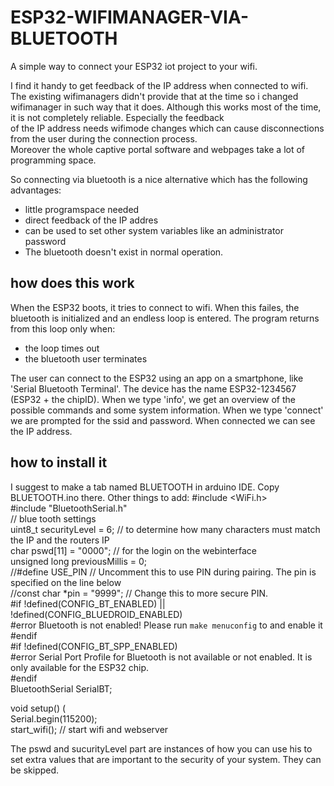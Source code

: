 # ESP32-WIFIMANAGER-VIA-BLUETOOTH
A simple way to connect your ESP32 iot project to your wifi.

I find it handy to get feedback of the IP address when connected to wifi. The existing wifimanagers didn't provide that at the time
so i changed wifimanager in such way that it does. Although this works most of the time, it is not completely reliable. Especially the feedback<br>
of the IP address needs wifimode changes which can cause disconnections from the user during the connection process.<br>
Moreover the whole captive portal software and webpages take a lot of programming space. 

So connecting via bluetooth is a nice alternative which has the following advantages:
- little programspace needed
- direct feedback of the IP addres
- can be used to set other system variables like an administrator password
- The bluetooth doesn't exist in normal operation.
## how does this work ##
When the ESP32 boots, it tries to connect to wifi. When this failes, the bluetooth is initialized and an endless loop is entered.
The program returns from this loop only when:
- the loop times out
- the bluetooth user terminates

The user can connect to the ESP32 using an app on a smartphone, like 'Serial Bluetooth Terminal'. The device has the name ESP32-1234567 (ESP32 + the chipID). When we type 'info', we get an overview
of the possible commands and some system information. When we type 'connect' we are prompted for the ssid and password. When connected we can
see the IP address.

## how to install it ##
I suggest to make a tab named BLUETOOTH in arduino IDE. Copy BLUETOOTH.ino there.
Other things to add:
#include <WiFi.h><br>
#include "BluetoothSerial.h"<br>
// blue tooth settings <br>
uint8_t securityLevel = 6; // to determine how many characters must match the IP and the routers IP<br>
char pswd[11] = "0000";  // for the login on the webinterface<br>
unsigned long previousMillis = 0;<br>
//#define USE_PIN // Uncomment this to use PIN during pairing. The pin is specified on the line below<br>
//const char *pin = "9999"; // Change this to more secure PIN.<br>
#if !defined(CONFIG_BT_ENABLED) || !defined(CONFIG_BLUEDROID_ENABLED)<br>
#error Bluetooth is not enabled! Please run `make menuconfig` to and enable it<br>
#endif<br>
#if !defined(CONFIG_BT_SPP_ENABLED)<br>
  #error Serial Port Profile for Bluetooth is not available or not enabled. It is only available for the ESP32 chip.<br>
#endif<br>
BluetoothSerial SerialBT;<br>

void setup() (<br>
  Serial.begin(115200);<br>
  start_wifi(); // start wifi and webserver<br>

The pswd and sucurityLevel part are instances of how you can use his to set extra values that are important to the security of your system. They can be skipped.   
